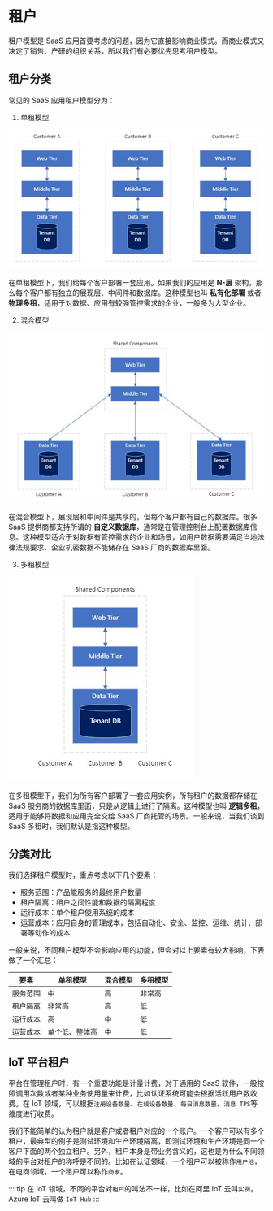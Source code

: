 # 租户

租户模型是 SaaS 应用首要考虑的问题，因为它直接影响商业模式。而商业模式又决定了销售、产研的组织关系，所以我们有必要优先思考租户模型。

## 租户分类

常见的 SaaS 应用租户模型分为：

1. 单租模型

![](./images/single-tenant.jpeg)

在单租模型下，我们给每个客户部署一套应用。如果我们的应用是 **N-层** 架构，那么每个客户都有独立的展现层、中间件和数据库。这种模型也叫 **私有化部署** 或者 **物理多租**，适用于对数据、应用有较强管控需求的企业，一般多为大型企业。

2. 混合模型

![](./images/mixed-tenant.jpeg)

在混合模型下，展现层和中间件是共享的，但每个客户都有自己的数据库。很多 SaaS 提供商都支持所谓的 **自定义数据库**，通常是在管理控制台上配置数据库信息。这种模型适合于对数据有管控需求的企业和场景，如用户数据需要满足当地法律法规要求、企业机密数据不能储存在 SaaS 厂商的数据库里面。

3. 多租模型

![](./images/multi-tenant.jpeg)

在多租模型下，我们为所有客户部署了一套应用实例，所有租户的数据都存储在 SaaS 服务商的数据库里面，只是从逻辑上进行了隔离。这种模型也叫 **逻辑多租**，适用于能够将数据和应用完全交给 SaaS 厂商托管的场景。一般来说，当我们谈到 SaaS 多租时，我们默认是指这种模型。

## 分类对比

我们选择租户模型时，重点考虑以下几个要素：

* 服务范围：产品能服务的最终用户数量
* 租户隔离：租户之间性能和数据的隔离程度
* 运行成本：单个租户使用系统的成本
* 运营成本：应用自身的管理成本，包括自动化、安全、监控、运维、统计、部署等动作的成本

一般来说，不同租户模型不会影响应用的功能，但会对以上要素有较大影响，下表做了一个汇总：

| 要素     | 单租模型 | 混合模型 | 多租模型 |
| -------- | ----- | --------------- | ----------------------- |
| 服务范围 | 中 | 高 | 非常高 |
| 租户隔离 | 非常高 | 高 | 低 |
| 运行成本 | 高 | 中 | 低 |
| 运营成本 | 单个低、整体高 | 中 | 低 |

## IoT 平台租户

平台在管理租户时，有一个重要功能是计量计费，对于通用的 SaaS 软件，一般按照调用次数或者某种业务使用量来计费，比如认证系统可能会根据活跃用户数收费。在 IoT 领域，可以根据`注册设备数量`、`在线设备数量`、`每日消息数量`、`消息 TPS`等维度进行收费。

我们不能简单的认为租户就是客户或者租户对应的一个账户。一个客户可以有多个租户，最典型的例子是测试环境和生产环境隔离，即测试环境和生产环境是同一个客户下面的两个独立租户。另外，租户本身是带业务含义的，这也是为什么不同领域的平台对租户的称呼是不同的。比如在认证领域，一个租户可以被称作`用户池`，在电商领域，一个租户可以称作`商家`。

::: tip
在 IoT 领域，不同的平台对`租户`的叫法不一样，比如在阿里 IoT 云叫`实例`，Azure IoT 云叫做 `IoT Hub`
:::